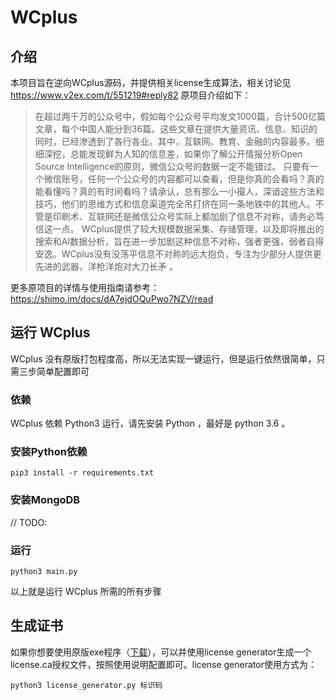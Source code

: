 # WCplus

## 介绍
本项目旨在逆向WCplus源码，并提供相关license生成算法，相关讨论见 https://www.v2ex.com/t/551219#reply82 原项目介绍如下：

> 在超过两千万的公众号中，假如每个公众号平均发文1000篇，合计500亿篇文章，每个中国人能分到36篇。这些文章在提供大量资讯、信息、知识的同时，已经渗透到了各行各业。其中，互联网、教育、金融的内容最多。细细深挖，总能发现鲜为人知的信息差，如果你了解公开情报分析Open Source Intelligence的原则，微信公众号的数据一定不能错过。
> 只要有一个微信账号，任何一个公众号的内容都可以查看，但是你真的会看吗？真的能看懂吗？真的有时间看吗？请承认，总有那么一小撮人，深谙这些方法和技巧，他们的思维方式和信息渠道完全吊打挤在同一条地铁中的其他人。不管是印刷术、互联网还是微信公众号实际上都加剧了信息不对称，请务必笃信这一点。
> WCplus提供了较大规模数据采集、存储管理，以及即将推出的搜索和AI数据分析，旨在进一步加剧这种信息不对称，强者更强，弱者自得安逸。WCplus没有没荡平信息不对称的远大抱负，专注为少部分人提供更先进的武器，洋枪洋炮对大刀长矛 。

更多原项目的详情与使用指南请参考：https://shimo.im/docs/dA7ejdOQuPwo7NZV/read


## 运行 WCplus
WCplus 没有原版打包程度高，所以无法实现一键运行，但是运行依然很简单，只需三步简单配置即可

### 依赖
WCplus 依赖 Python3 运行，请先安装 Python ，最好是 python 3.6 。

### 安装Python依赖
`pip3 install -r requirements.txt`

### 安装MongoDB
// TODO:

### 运行
`python3 main.py`

以上就是运行 WCplus 所需的所有步骤

## 生成证书
如果你想要使用原版exe程序（[下载](https://github.com/fuckwonderfulsuccess/WCplus/releases)），可以并使用license generator生成一个license.ca授权文件，按照使用说明配置即可。license generator使用方式为：
```
python3 license_generator.py 标识码
```

